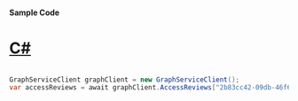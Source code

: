 #### Sample Code
# [C#](#tab/Csharp)

```C#

GraphServiceClient graphClient = new GraphServiceClient();
var accessReviews = await graphClient.AccessReviews["2b83cc42-09db-46f6-8c6e-16fec466a82d"].Request().GetAsync();

```